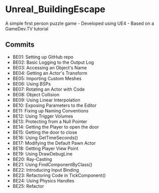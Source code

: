 # Unreal_BuildingEscape
A simple first person puzzle game - Developed using UE4 - Based on a GameDev.TV tutorial

## Commits
* BE01: Setting up GitHub repo
* BE02: Basic Logging to the Output Log
* BE03: Accessing an Object's Name
* BE04: Getting an Actor's Transform
* BE05: Importing Custom Meshes
* BE06: Using BSPs
* BE07: Rotating an Actor with Code
* BE08: Object Collision
* BE09: Using Linear Interpolation
* BE10: Exposing Parameters to the Editor
* BE11: Fixing up Naming Conventions
* BE12: Using Trigger Volumes
* BE13: Protecting from a Null Pointer
* BE14: Getting the Player to open the door
* BE15: Getting the door to close
* BE16: Using GetTimeSeconds()
* BE17: Modifying the Default Pawn Actor
* BE18: Getting Player View Point
* BE19: Using DrawDebugLine
* BE20: Ray-Casting
* BE21: Using FindComponentByClass()
* BE22: Introducing Input Binding
* BE23: Refactoring Code in TickComponent()
* BE24: Using Physics Handles
* BE25: Refactor